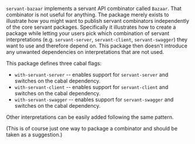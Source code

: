 `servant-bazaar` implements a servant API combinator called `Bazaar`. That combinator is not useful for anything. The package merely exists to illustrate how you might want to publish servant combinators independently of the core servant packages. Specifically it illustrates how to create a package while letting your users pick which combination of servant interpretations (e.g. `servant-server`, `servant-client`, `servant-swagger`) they want to use and therefore depend on. This package then doesn't introduce any unwanted dependencies on interpretations that are not used.

This package defines three cabal flags:

- `with-servant-server` -- enables support for `servant-server` and switches on the cabal dependency.
- `with-servant-client` -- enables support for `servant-client` and switches on the cabal dependency.
- `with-servant-swagger` -- enables support for `servant-swagger` and switches on the cabal dependency.

Other interpretations can be easily added following the same pattern.

(This is of course just one way to package a combinator and should be taken as a suggestion.)
